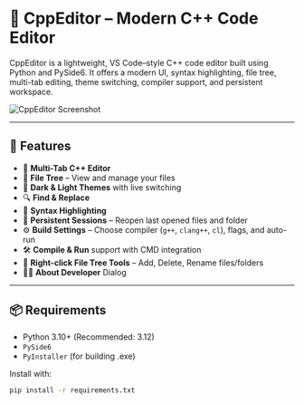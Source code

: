 # 🧠 CppEditor – Modern C++ Code Editor

CppEditor is a lightweight, VS Code–style C++ code editor built using Python and PySide6. It offers a modern UI, syntax highlighting, file tree, multi-tab editing, theme switching, compiler support, and persistent workspace.

![CppEditor Screenshot](preview.png) <!-- optional screenshot -->

---

## 🚀 Features

- 📄 **Multi-Tab C++ Editor**
- 📁 **File Tree** – View and manage your files
- 🎨 **Dark & Light Themes** with live switching
- 🔍 **Find & Replace**
- 🧠 **Syntax Highlighting**
- 🧾 **Persistent Sessions** – Reopen last opened files and folder
- ⚙️ **Build Settings** – Choose compiler (`g++`, `clang++`, `cl`), flags, and auto-run
- 🛠️ **Compile & Run** support with CMD integration
- 🧰 **Right-click File Tree Tools** – Add, Delete, Rename files/folders
- 🧑‍💻 **About Developer** Dialog

---

## 📦 Requirements

- Python 3.10+ (Recommended: 3.12)
- `PySide6`
- `PyInstaller` (for building .exe)

Install with:

```bash
pip install -r requirements.txt
